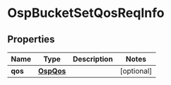 # OspBucketSetQosReqInfo

## Properties
Name | Type | Description | Notes
------------ | ------------- | ------------- | -------------
**qos** | [**OspQos**](OspQos.md) |  |  [optional]
